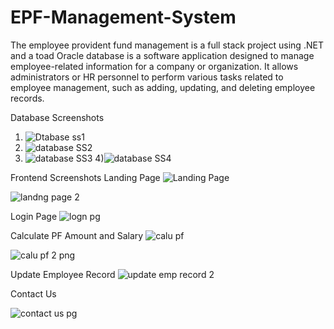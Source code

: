 # EPF-Management-System
The employee provident fund management is a full stack project using .NET and a toad Oracle database is a software application designed to manage employee-related information for a company or organization. It allows administrators or HR personnel to perform various tasks related to employee management, such as adding, updating, and deleting employee records.

Database Screenshots 
1) ![Dtabase ss1 ](https://github.com/ninaadarora/EIL-EMPLOYEE-PROVIDENT-FUND-MANAGEMENT-SYSTEM--EPF-/assets/91190687/56c21864-42ad-4c50-a414-62fc2576741e)
2) ![database SS2](https://github.com/ninaadarora/EIL-EMPLOYEE-PROVIDENT-FUND-MANAGEMENT-SYSTEM--EPF-/assets/91190687/e34a0068-ba36-4127-8bc7-d9e566ce5851)
3) ![database SS3](https://github.com/ninaadarora/EIL-EMPLOYEE-PROVIDENT-FUND-MANAGEMENT-SYSTEM--EPF-/assets/91190687/1db72591-da9b-4e35-8a6c-e728412d87fb)
4)![database SS4](https://github.com/ninaadarora/EIL-EMPLOYEE-PROVIDENT-FUND-MANAGEMENT-SYSTEM--EPF-/assets/91190687/0fa84596-d7ad-443a-81a5-8498fababb71)


Frontend Screenshots 
Landing Page 
![Landing Page  ](https://github.com/ninaadarora/EIL-EMPLOYEE-PROVIDENT-FUND-MANAGEMENT-SYSTEM--EPF-/assets/91190687/1daef453-e3da-4fa8-aab6-2e10a5be2624)  

![landng page 2](https://github.com/ninaadarora/EIL-EMPLOYEE-PROVIDENT-FUND-MANAGEMENT-SYSTEM--EPF-/assets/91190687/5763ff2d-b187-41f4-b207-26fa3b332437)

Login Page 
![logn pg](https://github.com/ninaadarora/EIL-EMPLOYEE-PROVIDENT-FUND-MANAGEMENT-SYSTEM--EPF-/assets/91190687/2deeb044-ba99-4110-8e5b-801b3e6b4e6d)

Calculate PF Amount and Salary 
![calu pf ](https://github.com/ninaadarora/EIL-EMPLOYEE-PROVIDENT-FUND-MANAGEMENT-SYSTEM--EPF-/assets/91190687/684ead41-607f-4617-8655-3beb34afe1ae)

![calu pf 2   png ](https://github.com/ninaadarora/EIL-EMPLOYEE-PROVIDENT-FUND-MANAGEMENT-SYSTEM--EPF-/assets/91190687/17db37e6-b66b-49fa-8030-74b3bcaa2258)

Update Employee Record 
![update emp record 2  ](https://github.com/ninaadarora/EIL-EMPLOYEE-PROVIDENT-FUND-MANAGEMENT-SYSTEM--EPF-/assets/91190687/2fb5c5a3-feb4-4016-b3c1-d3a7f7531801)

Contact Us

![contact us pg](https://github.com/ninaadarora/EIL-EMPLOYEE-PROVIDENT-FUND-MANAGEMENT-SYSTEM--EPF-/assets/91190687/14765ddf-3bf9-4fd8-884d-4943e8fca5f1)





